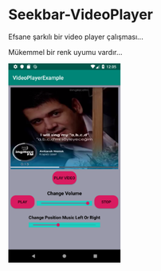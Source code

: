 # Seekbar-VideoPlayer

Efsane şarkılı bir video player çalışması...

Mükemmel bir renk uyumu vardır...

<img src="https://github.com/Bucerella/Seekbar-VideoPlayer/blob/master/app/src/main/res/drawable-v24/ss.png"  height="400">

